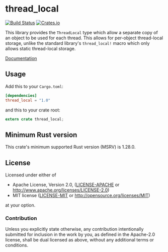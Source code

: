 thread_local
============

[![Build Status](https://travis-ci.org/Amanieu/thread_local-rs.svg?branch=master)](https://travis-ci.org/Amanieu/thread_local-rs) [![Crates.io](https://img.shields.io/crates/v/thread_local.svg)](https://crates.io/crates/thread_local)

This library provides the `ThreadLocal` type which allow a separate copy of an
object to be used for each thread. This allows for per-object thread-local
storage, unlike the standard library's `thread_local!` macro which only allows
static thread-local storage.

[Documentation](https://docs.rs/thread_local/)

## Usage

Add this to your `Cargo.toml`:

```toml
[dependencies]
thread_local = "1.0"
```

and this to your crate root:

```rust
extern crate thread_local;
```

## Minimum Rust version

This crate's minimum supported Rust version (MSRV) is 1.28.0.

## License

Licensed under either of

 * Apache License, Version 2.0, ([LICENSE-APACHE](LICENSE-APACHE) or http://www.apache.org/licenses/LICENSE-2.0)
 * MIT license ([LICENSE-MIT](LICENSE-MIT) or http://opensource.org/licenses/MIT)

at your option.

### Contribution

Unless you explicitly state otherwise, any contribution intentionally submitted
for inclusion in the work by you, as defined in the Apache-2.0 license, shall be dual licensed as above, without any
additional terms or conditions.
